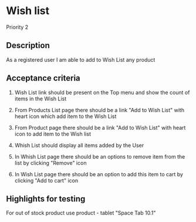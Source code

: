# Wish list
Priority 2
## Description
As a registered user I am able to add to Wish List any product
## Acceptance criteria
1)  Wish List link should be present on the Top menu and show the count of items in the Wish List

2)  From Products List page there should be a link "Add to Wish List" with heart icon which add item to the Wish List

3)  From Product page there should be a link "Add to Wish List" with heart icon to add item to the Wish list

4)  Whish List should display all items added by the User

5)	In Whish List page there should be an options to remove item from the list by clicking "Remove" icon

6)  In Wish List page there should be an option to add this item to cart by clicking "Add to cart" icon


## Highlights for testing
For out of stock product use product - tablet "Space Tab 10.1"
